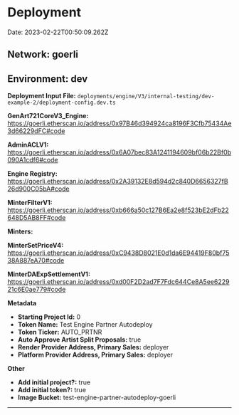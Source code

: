 # Deployment

Date: 2023-02-22T00:50:09.262Z

## **Network:** goerli

## **Environment:** dev

**Deployment Input File:** `deployments/engine/V3/internal-testing/dev-example-2/deployment-config.dev.ts`

**GenArt721CoreV3_Engine:** https://goerli.etherscan.io/address/0x97B46d394924ca8196F3Cfb75434Ae3d66229dFC#code

**AdminACLV1:** https://goerli.etherscan.io/address/0x6A07bec83A1241194609bf06b22Bf0b090A1cdf6#code

**Engine Registry:** https://goerli.etherscan.io/address/0x2A39132E8d594d2c840D6656327fB26d900C05bA#code

**MinterFilterV1:** https://goerli.etherscan.io/address/0xb666a50c127B6Ea2e8f523bE2dFb22648D5AB8FF#code

**Minters:**

**MinterSetPriceV4:** https://goerli.etherscan.io/address/0xC9438D8021E0d1da6E94419F80bf7538A887eA70#code

**MinterDAExpSettlementV1:** https://goerli.etherscan.io/address/0xd00F2D2ad7F7Fdc644Ce8A5ee622921c6E0ae779#code

**Metadata**

- **Starting Project Id:** 0
- **Token Name:** Test Engine Partner Autodeploy
- **Token Ticker:** AUTO_PRTNR
- **Auto Approve Artist Split Proposals:** true
- **Render Provider Address, Primary Sales:** deployer
- **Platform Provider Address, Primary Sales:** deployer

**Other**

- **Add initial project?:** true
- **Add initial token?:** true
- **Image Bucket:** test-engine-partner-autodeploy-goerli

---
